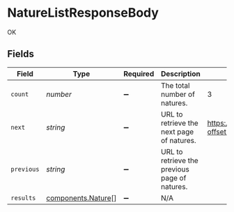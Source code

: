 # NatureListResponseBody

OK


## Fields

| Field                                                    | Type                                                     | Required                                                 | Description                                              | Example                                                  |
| -------------------------------------------------------- | -------------------------------------------------------- | -------------------------------------------------------- | -------------------------------------------------------- | -------------------------------------------------------- |
| `count`                                                  | *number*                                                 | :heavy_minus_sign:                                       | The total number of natures.                             | 3                                                        |
| `next`                                                   | *string*                                                 | :heavy_minus_sign:                                       | URL to retrieve the next page of natures.                | https://pokeapi.co/api/v2/nature/?offset=20&limit=20     |
| `previous`                                               | *string*                                                 | :heavy_minus_sign:                                       | URL to retrieve the previous page of natures.            |                                                          |
| `results`                                                | [components.Nature](../../models/components/nature.md)[] | :heavy_minus_sign:                                       | N/A                                                      |                                                          |